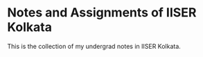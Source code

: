 # Notes and Assignments of IISER Kolkata
This is the collection of my undergrad notes in IISER Kolkata.
